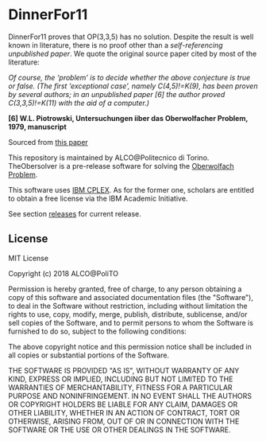 # DinnerFor11

DinnerFor11 proves that OP(3,3,5) has no solution. Despite the result is well known in literature, there is no proof other than a *self-referencing unpublished paper*.
We quote the original source paper cited by most of the literature:

*Of course, the ‘problem’ is to decide whether the above conjecture is true or false. (The first ‘exceptional case’, namely C(4,5)!=K(9), has been proven by several authors; in an unpublished paper [6] the author proved C(3,3,5)!=K(11) with the aid of a computer.)*

**[6] W.L. Piotrowski, Untersuchungen iiber das Oberwolfacher Problem, 1979, manuscript**

Sourced from [this paper](https://www.sciencedirect.com/science/article/pii/0012365X9190449C)



This repository is maintained by ALCO@Politecnico di Torino.
TheObersolver is a pre-release software for solving the [Oberwolfach Problem](https://en.m.wikipedia.org/wiki/Oberwolfach_problem).

This software uses [IBM CPLEX](https://developer.ibm.com/academic/). As for the former one, scholars are entitled to obtain a free license via the IBM Academic Initiative.

See section [releases](https://github.com/ALCO-PoliTO/TheOberSolver/releases) for current release.

## License

MIT License

Copyright (c) 2018 ALCO@PoliTO

Permission is hereby granted, free of charge, to any person obtaining a copy
of this software and associated documentation files (the "Software"), to deal
in the Software without restriction, including without limitation the rights
to use, copy, modify, merge, publish, distribute, sublicense, and/or sell
copies of the Software, and to permit persons to whom the Software is
furnished to do so, subject to the following conditions:

The above copyright notice and this permission notice shall be included in all
copies or substantial portions of the Software.

THE SOFTWARE IS PROVIDED "AS IS", WITHOUT WARRANTY OF ANY KIND, EXPRESS OR
IMPLIED, INCLUDING BUT NOT LIMITED TO THE WARRANTIES OF MERCHANTABILITY,
FITNESS FOR A PARTICULAR PURPOSE AND NONINFRINGEMENT. IN NO EVENT SHALL THE
AUTHORS OR COPYRIGHT HOLDERS BE LIABLE FOR ANY CLAIM, DAMAGES OR OTHER
LIABILITY, WHETHER IN AN ACTION OF CONTRACT, TORT OR OTHERWISE, ARISING FROM,
OUT OF OR IN CONNECTION WITH THE SOFTWARE OR THE USE OR OTHER DEALINGS IN THE
SOFTWARE.
